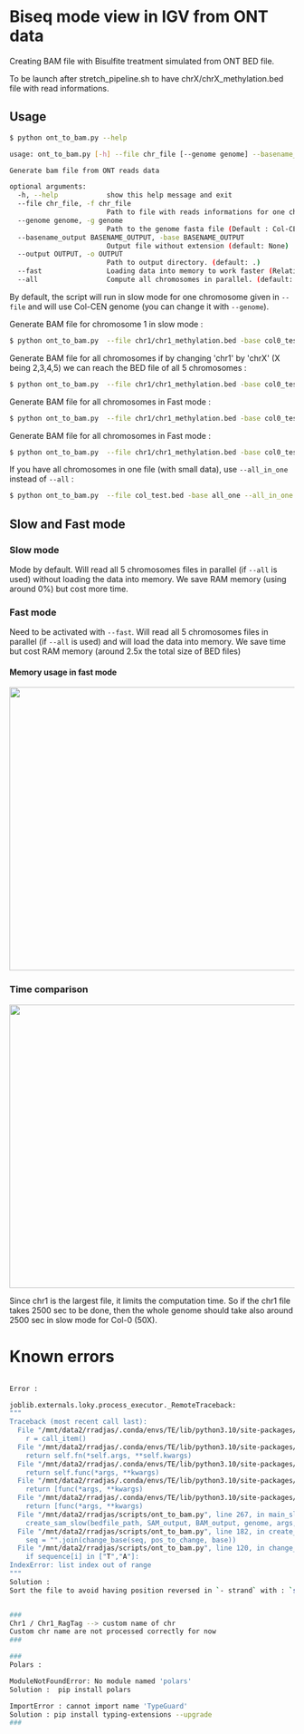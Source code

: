 # Biseq mode view in IGV from ONT data

Creating BAM file with Bisulfite treatment simulated from ONT BED file.

To be launch after stretch_pipeline.sh to have chrX/chrX_methylation.bed file with read informations.

## Usage
```bash
$ python ont_to_bam.py --help

usage: ont_to_bam.py [-h] --file chr_file [--genome genome] --basename_output BASENAME_OUTPUT [--output OUTPUT] [--fast] [--all]

Generate bam file from ONT reads data

optional arguments:
  -h, --help            show this help message and exit
  --file chr_file, -f chr_file
                        Path to file with reads informations for one chromosome. (default: None)
  --genome genome, -g genome
                        Path to the genome fasta file (Default : Col-CEN) (default: /mnt/data2/rradjas/genome/Col-CEN/fasta/Col-CEN_all.fasta)
  --basename_output BASENAME_OUTPUT, -base BASENAME_OUTPUT
                        Output file without extension (default: None)
  --output OUTPUT, -o OUTPUT
                        Path to output directory. (default: .)
  --fast                Loading data into memory to work faster (Relatively high memory usage, need at least 2.5*FILE_SIZE Go of RAM). (default: False)
  --all                 Compute all chromosomes in parallel. (default: False)
```

By default, the script will run in slow mode for one chromosome given in `--file` and will use Col-CEN genome (you can change it with `--genome`).

Generate BAM file for chromosome 1 in slow mode :
```bash
$ python ont_to_bam.py  --file chr1/chr1_methylation.bed -base col0_test
```

Generate BAM file for all chromosomes if by changing 'chr1' by 'chrX' (X being 2,3,4,5) we can reach the BED file of all 5 chromosomes :
```bash
$ python ont_to_bam.py  --file chr1/chr1_methylation.bed -base col0_test --all
```

Generate BAM file for all chromosomes in Fast mode :

```bash
$ python ont_to_bam.py  --file chr1/chr1_methylation.bed -base col0_test --all --fast
```

Generate BAM file for all chromosomes in Fast mode :
```bash
$ python ont_to_bam.py  --file chr1/chr1_methylation.bed -base col0_test --all --fast
```

If you have all chromosomes in one file (with small data), use `--all_in_one` instead of `--all` :
```bash
$ python ont_to_bam.py  --file col_test.bed -base all_one --all_in_one 
```

## Slow and Fast mode
### Slow mode
Mode by default. Will read all 5 chromosomes files in parallel (if `--all` is used) without loading the data into memory. We save RAM memory (using around 0%) but cost more time.

### Fast mode
Need to be activated with `--fast`. Will read all 5 chromosomes files in parallel (if `--all` is used) and will load the data into memory. We save time but cost RAM memory (around 2.5x the total size of BED files)

#### Memory usage in fast mode
<p align="center">
<img src="https://user-images.githubusercontent.com/71189947/190192041-2315610f-ffa7-4cf9-b6e3-6e2b5b1d3623.png" width="700" height="500"/>
</p>

### Time comparison
<p align="center">
<img src="https://user-images.githubusercontent.com/71189947/190188112-dae6ee8a-211f-4118-a64f-2f35eb4d692e.png" width="700" height="500"/>
</p>
Since chr1 is the largest file, it limits the computation time. So if the chr1 file takes 2500 sec to be done, then the whole genome should take also around 2500 sec in slow mode for Col-0 (50X).

# Known errors

```bash

Error :

joblib.externals.loky.process_executor._RemoteTraceback:
"""
Traceback (most recent call last):
  File "/mnt/data2/rradjas/.conda/envs/TE/lib/python3.10/site-packages/joblib/externals/loky/process_executor.py", line 436, in _process_worker
    r = call_item()
  File "/mnt/data2/rradjas/.conda/envs/TE/lib/python3.10/site-packages/joblib/externals/loky/process_executor.py", line 288, in __call__
    return self.fn(*self.args, **self.kwargs)
  File "/mnt/data2/rradjas/.conda/envs/TE/lib/python3.10/site-packages/joblib/_parallel_backends.py", line 595, in __call__
    return self.func(*args, **kwargs)
  File "/mnt/data2/rradjas/.conda/envs/TE/lib/python3.10/site-packages/joblib/parallel.py", line 262, in __call__
    return [func(*args, **kwargs)
  File "/mnt/data2/rradjas/.conda/envs/TE/lib/python3.10/site-packages/joblib/parallel.py", line 262, in <listcomp>
    return [func(*args, **kwargs)
  File "/mnt/data2/rradjas/scripts/ont_to_bam.py", line 267, in main_slow
    create_sam_slow(bedfile_path, SAM_output, BAM_output, genome, args, chrom_name)
  File "/mnt/data2/rradjas/scripts/ont_to_bam.py", line 182, in create_sam_slow
    seq = "".join(change_base(seq, pos_to_change, base))
  File "/mnt/data2/rradjas/scripts/ont_to_bam.py", line 120, in change_base
    if sequence[i] in ["T","A"]:
IndexError: list index out of range
"""
Solution : 
Sort the file to avoid having position reversed in `- strand` with : `sort -k1,1 -k4,4 -k2,2n chr1_methylation.bed > chr1_methylation.sort.bed`


###
Chr1 / Chr1_RagTag --> custom name of chr
Custom chr name are not processed correctly for now
###

###
Polars : 

ModuleNotFoundError: No module named 'polars'
Solution :  pip install polars

ImportError : cannot import name 'TypeGuard' 
Solution : pip install typing-extensions --upgrade
###


```
